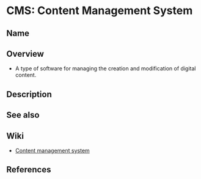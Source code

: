 # CMS: Content Management System

## Name

## Overview
- A type of software for managing the creation and modification of digital content.

## Description

## See also

## Wiki
- [Content management system](https://en.wikipedia.org/wiki/Content_management_system)

## References
